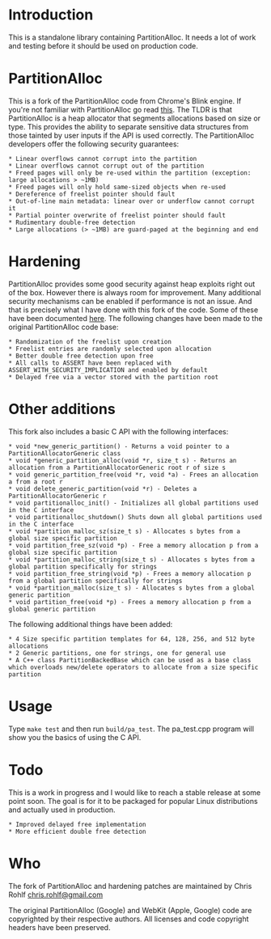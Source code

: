 # Introduction

This is a standalone library containing PartitionAlloc. It needs a lot of work and testing before it should be used on production code.

# PartitionAlloc

This is a fork of the PartitionAlloc code from Chrome's Blink engine. If you're not familiar with PartitionAlloc go read [this](http://struct.github.io/partition_alloc.html). The TLDR is that PartitionAlloc is a heap allocator that segments allocations based on size or type. This provides the ability to separate sensitive data structures from those tainted by user inputs if the API is used correctly. The PartitionAlloc developers offer the following security guarantees:

	* Linear overflows cannot corrupt into the partition
	* Linear overflows cannot corrupt out of the partition
	* Freed pages will only be re-used within the partition (exception: large allocations > ~1MB)
	* Freed pages will only hold same-sized objects when re-used
	* Dereference of freelist pointer should fault
	* Out-of-line main metadata: linear over or underflow cannot corrupt it
	* Partial pointer overwrite of freelist pointer should fault
	* Rudimentary double-free detection
	* Large allocations (> ~1MB) are guard-paged at the beginning and end

# Hardening

PartitionAlloc provides some good security against heap exploits right out of the box. However there is always room for improvement. Many additional security mechanisms can be enabled if performance is not an issue. And that is precisely what I have done with this fork of the code. Some of these have been documented [here](http://struct.github.io/partition_alloc.html). The following changes have been made to the original PartitionAlloc code base:

	* Randomization of the freelist upon creation
	* Freelist entries are randomly selected upon allocation
	* Better double free detection upon free
	* All calls to ASSERT have been replaced with ASSERT_WITH_SECURITY_IMPLICATION and enabled by default
	* Delayed free via a vector stored with the partition root

# Other additions

This fork also includes a basic C API with the following interfaces:

	* void *new_generic_partition() - Returns a void pointer to a PartitionAllocatorGeneric class
	* void *generic_partition_alloc(void *r, size_t s) - Returns an allocation from a PartitionAllocatorGeneric root r of size s
	* void generic_partition_free(void *r, void *a) - Frees an allocation a from a root r
	* void delete_generic_partition(void *r) - Deletes a PartitionAllocatorGeneric r
	* void partitionalloc_init() - Initializes all global partitions used in the C interface
	* void partitionalloc_shutdown() Shuts down all global partitions used in the C interface
	* void *partition_malloc_sz(size_t s) - Allocates s bytes from a global size specific partition
	* void partition_free_sz(void *p) - Free a memory allocation p from a global size specific partition
	* void *partition_malloc_string(size_t s) - Allocates s bytes from a global partition specifically for strings
	* void partition_free_string(void *p) - Frees a memory allocation p from a global partition specifically for strings
	* void *partition_malloc(size_t s) - Allocates s bytes from a global generic partition
	* void partition_free(void *p) - Frees a memory allocation p from a global generic partition

The following additional things have been added:

	* 4 Size specific partition templates for 64, 128, 256, and 512 byte allocations
	* 2 Generic partitions, one for strings, one for general use
	* A C++ class PartitionBackedBase which can be used as a base class which overloads new/delete operators to allocate from a size specific partition

# Usage

Type `make test` and then run `build/pa_test`. The pa_test.cpp program will show you the basics of using the C API.

# Todo

This is a work in progress and I would like to reach a stable release at some point soon. The goal is for it to be packaged for popular Linux distributions and actually used in production.

	* Improved delayed free implementation
	* More efficient double free detection

# Who

The fork of PartitionAlloc and hardening patches are maintained by Chris Rohlf chris.rohlf@gmail.com

The original PartitionAlloc (Google) and WebKit (Apple, Google) code are copyrighted by their respective authors. All licenses and code copyright headers have been preserved.